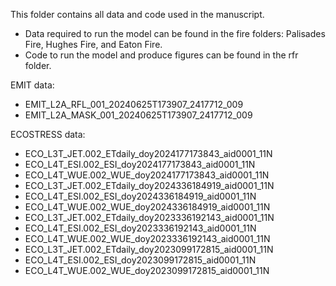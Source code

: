 This folder contains all data and code used in the manuscript.
- Data required to run the model can be found in the fire folders: Palisades Fire, Hughes Fire, and Eaton Fire.
- Code to run the model and produce figures can be found in the rfr folder. 

EMIT data:
- EMIT_L2A_RFL_001_20240625T173907_2417712_009
- EMIT_L2A_MASK_001_20240625T173907_2417712_009

ECOSTRESS data:
- ECO_L3T_JET.002_ETdaily_doy2024177173843_aid0001_11N 
- ECO_L4T_ESI.002_ESI_doy2024177173843_aid0001_11N
- ECO_L4T_WUE.002_WUE_doy2024177173843_aid0001_11N
- ECO_L3T_JET.002_ETdaily_doy2024336184919_aid0001_11N
- ECO_L4T_ESI.002_ESI_doy2024336184919_aid0001_11N
- ECO_L4T_WUE.002_WUE_doy2024336184919_aid0001_11N
- ECO_L3T_JET.002_ETdaily_doy2023336192143_aid0001_11N
- ECO_L4T_ESI.002_ESI_doy2023336192143_aid0001_11N
- ECO_L4T_WUE.002_WUE_doy2023336192143_aid0001_11N
- ECO_L3T_JET.002_ETdaily_doy2023099172815_aid0001_11N
- ECO_L4T_ESI.002_ESI_doy2023099172815_aid0001_11N
- ECO_L4T_WUE.002_WUE_doy2023099172815_aid0001_11N
